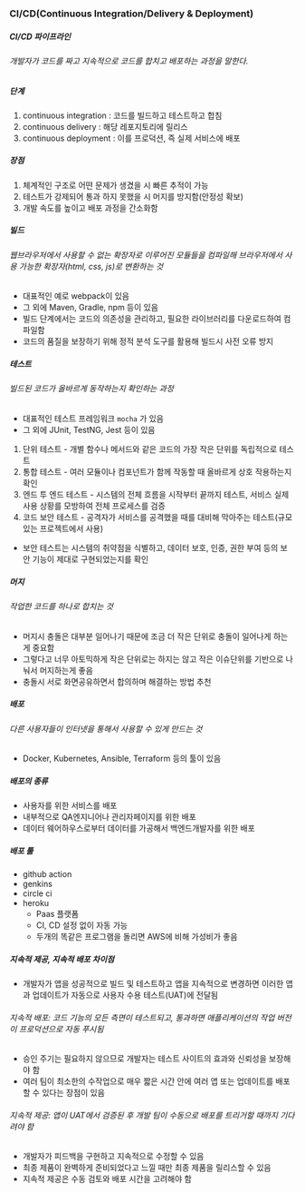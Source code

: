### CI/CD(Continuous Integration/Delivery & Deployment)

##### CI/CD 파이프라인

###### 개발자가 코드를 짜고 지속적으로 코드를 합치고 배포하는 과정을 말한다.

##### 단계

1. continuous integration : 코드를 빌드하고 테스트하고 합침
2. continuous delivery : 해당 레포지토리에 릴리스
3. continuous deployment : 이를 프로덕션, 즉 실제 서비스에 배포

##### 장점

1. 체계적인 구조로 어떤 문제가 생겼을 시 빠른 추적이 가능
2. 테스트가 강제되어 통과 하지 못했을 시 머지를 방지함(안정성 확보)
3. 개발 속도를 높이고 배포 과정을 간소화함

##### 빌드

###### 웹브라우저에서 사용할 수 없는 확장자로 이루어진 모듈들을 컴파일해 브라우저에서 사용 가능한 확장자(html, css, js)로 변환하는 것

- 대표적인 예로 webpack이 있음
- 그 외에 Maven, Gradle, npm 등이 있음
- 빌드 단계에서는 코드의 의존성을 관리하고, 필요한 라이브러리를 다운로드하여 컴파일함
- 코드의 품질을 보장하기 위해 정적 분석 도구를 활용해 빌드시 사전 오류 방지

##### 테스트

###### 빌드된 코드가 올바르게 동작하는지 확인하는 과정

- 대표적인 테스트 프레임워크 `mocha` 가 있음
- 그 외에 JUnit, TestNG, Jest 등이 있음

1. 단위 테스트 - 개별 함수나 메서드와 같은 코드의 가장 작은 단위를 독립적으로 테스트
2. 통합 테스트 - 여러 모듈이나 컴포넌트가 함께 작동할 때 올바르게 상호 작용하는지 확인
3. 엔드 투 엔드 테스트 - 시스템의 전체 흐름을 시작부터 끝까지 테스트, 서비스 실제 사용 상황를 모방하여 전체 프로세스를 검증
4. 코드 보안 테스트 - 공격자가 서비스를 공격했을 때를 대비해 막아주는 테스트(규모있는 프로젝트에서 사용)

- 보안 테스트는 시스템의 취약점을 식별하고, 데이터 보호, 인증, 권한 부여 등의 보안 기능이 제대로 구현되었는지를 확인

##### 머지

###### 작업한 코드를 하나로 합치는 것

- 머지시 충돌은 대부분 일어나기 때문에 조금 더 작은 단위로 충돌이 일어나게 하는게 중요함
- 그렇다고 너무 아토믹하게 작은 단위로는 하지는 않고 작은 이슈단위를 기반으로 나눠서 머지하는게 좋음
- 충돌시 서로 화면공유하면서 합의하며 해결하는 방법 추천

##### 배포

###### 다른 사용자들이 인터넷을 통해서 사용할 수 있게 만드는 것

- Docker, Kubernetes, Ansible, Terraform 등의 툴이 있음

##### 배포의 종류

- 사용자를 위한 서비스를 배포
- 내부적으로 QA엔지니어나 관리자페이지를 위한 배포
- 데이터 웨어하우스로부터 데이터를 가공해서 백엔드개발자를 위한 배포

##### 배포 툴

- github action
- genkins
- circle ci
- heroku
  - Paas 플랫폼
  - CI, CD 설정 없이 자동 가능
  - 두개의 똑같은 프로그램을 돌리면 AWS에 비해 가성비가 좋음

##### 지속적 제공, 지속적 배포 차이점

- 개발자가 앱을 성공적으로 빌드 및 테스트하고 앱을 지속적으로 변경하면 이러한 앱과 업데이트가 자동으로 사용자 수용 테스트(UAT)에 전달됨

###### 지속적 배포: 코드 기능의 모든 측면이 테스트되고, 통과하면 애플리케이션의 작업 버전이 프로덕션으로 자동 푸시됨

- 승인 주기는 필요하지 않으므로 개발자는 테스트 사이트의 효과와 신뢰성을 보장해야 함
- 여러 팀이 최소한의 수작업으로 매우 짧은 시간 안에 여러 앱 또는 업데이트를 배포할 수 있다는 장점이 있음

###### 지속적 제공: 앱이 UAT에서 검증된 후 개발 팀이 수동으로 배포를 트리거할 때까지 기다려야 함

- 개발자가 피드백을 구현하고 지속적으로 수정할 수 있음
- 최종 제품이 완벽하게 준비되었다고 느낄 때만 최종 제품을 릴리스할 수 있음
- 지속적 제공은 수동 검토와 배포 시간을 고려해야 함

